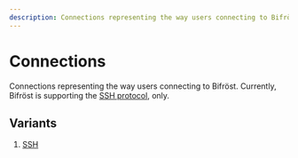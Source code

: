 ```yaml
---
description: Connections representing the way users connecting to Bifröst.
---
```


# Connections

Connections representing the way users connecting to Bifröst. Currently, Bifröst is supporting the [SSH protocol](ssh.md), only.

## Variants

1. [SSH](ssh.md)
